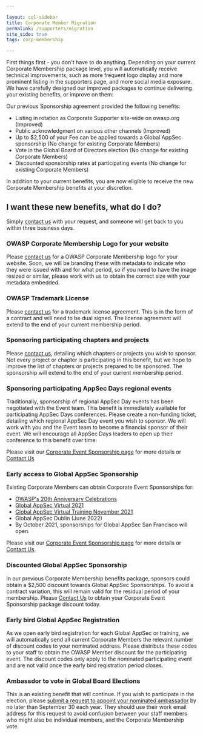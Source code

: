 ```yaml
---

layout: col-sidebar
title: Corporate Member Migration
permalink: /supporters/migration
site_side: true
tags: corp-membership

---
```


First things first - you don't have to do anything. Depending on your current Corporate Membership package level, you will automatically receive technical improvements, such as more frequent logo display and more prominent listing in the supporters page, and more social media exposure. We have carefully designed our improved packages to continue delivering your existing benefits, or improve on them:

Our previous Sponsorship agreement provided the following benefits:

- Listing in rotation as Corporate Supporter site-wide on owasp.org (Improved)
- Public acknowledgment on various other channels (Improved)
- Up to $2,500 of your Fee can be applied towards a Global AppSec sponsorship (No change for existing Corporate Members)
- Vote in the Global Board of Directors election (No change for existing Corporate Members)
- Discounted sponsorship rates at participating events (No change for existing Corporate Members)

In addition to your current benefits, you are now eligible to receive the new Corporate Membership benefits at your discretion.

## I want these new benefits, what do I do?

Simply [contact us](https://owasporg.atlassian.net/servicedesk/customer/portal/7/group/18/create/72) with your request, and someone will get back to you within three business days.

### OWASP Corporate Membership Logo for your website

Please [contact us](https://owasporg.atlassian.net/servicedesk/customer/portal/7/group/18/create/72) for a OWASP Corporate Membership logo for your website. Soon, we will be branding these with metadata to indicate who they were issued with and for what period, so if you need to have the image resized or similar, please work with us to obtain the correct size with your metadata embedded.

### OWASP Trademark License

Please [contact us](https://owasporg.atlassian.net/servicedesk/customer/portal/7/group/18/create/72) for a trademark license agreement. This is in the form of a contract and will need to be dual signed. The license agreement will extend to the end of your current membership period.

### Sponsoring participating chapters and projects

Please [contact us](https://owasporg.atlassian.net/servicedesk/customer/portal/7/group/18/create/72), detailing which chapters or projects you wish to sponsor. Not every project or chapter is participating in this benefit, but we hope to improve the list of chapters or projects prepared to be sponsored. The sponsorship will extend to the end of your current membership period.

### Sponsoring participating AppSec Days regional events

Traditionally, sponsorship of regional AppSec Day events has been negotiated with the Event team. This benefit is immediately available for participating AppSec Days conferences. Please create a non-funding ticket, detailing which regional AppSec Day event you wish to sponsor. We will work with you and the Event team to become a financial sponsor of their event. We will encourage all AppSec Days leaders to open up their conference to this benefit over time. 

Please visit our [Corporate Event Sponsorship page](/corporate-sponsorships) for more details or [Contact Us](https://owasporg.atlassian.net/servicedesk/customer/portal/7/group/18/create/72)

### Early access to Global AppSec Sponsorship

Existing Corporate Members can obtain Corporate Event Sponsorships for:

- [OWASP's 20th Anniversary Celebrations](https://20thanniversary.owasp.org/sponsors/)
- [Global AppSec Virtual 2021](https://usa.globalappsec.org/)
- [Global AppSec Virtual Training November 2021](https://training.owasp.org/schedule_nov/)
- Global AppSec Dublin (June 2022)
- By October 2021, sponsorships for Global AppSec San Francisco will open.

Please visit our [Corporate Event Sponsorship page](/corporate-sponsorships) for more details or [Contact Us](https://owasporg.atlassian.net/servicedesk/customer/portal/7/group/18/create/72). 

### Discounted Global AppSec Sponsorship

In our previous Corporate Membership benefits package, sponsors could obtain a $2,500 discount towards Global AppSec Sponsorships. To avoid a contract variation, this will remain valid for the residual period of your membership. Please [Contact Us](https://owasporg.atlassian.net/servicedesk/customer/portal/7/group/18/create/72) to obtain your Corporate Event Sponsorship package discount today.

### Early bird Global AppSec Registration

As we open early bird registration for each Global AppSec or training, we will automatically send all current Corporate Members the relevant number of discount codes to your nominated address. Please distribute these codes to your staff to obtain the OWASP Member discount for the participating event. The discount codes only apply to the nominated participating event and are not valid once the early bird registration period closes. 

### Ambassdor to vote in Global Board Elections

This is an existing benefit that will continue. If you wish to participate in the election, please [submit a request to appoint your nominated ambassador](https://owasporg.atlassian.net/servicedesk/customer/portal/7/group/18/create/72) by no later than September 30 each year. They should use their work email address for this request to avoid confusion between your staff members who might also be individual members, and the Corporate Membership vote.

